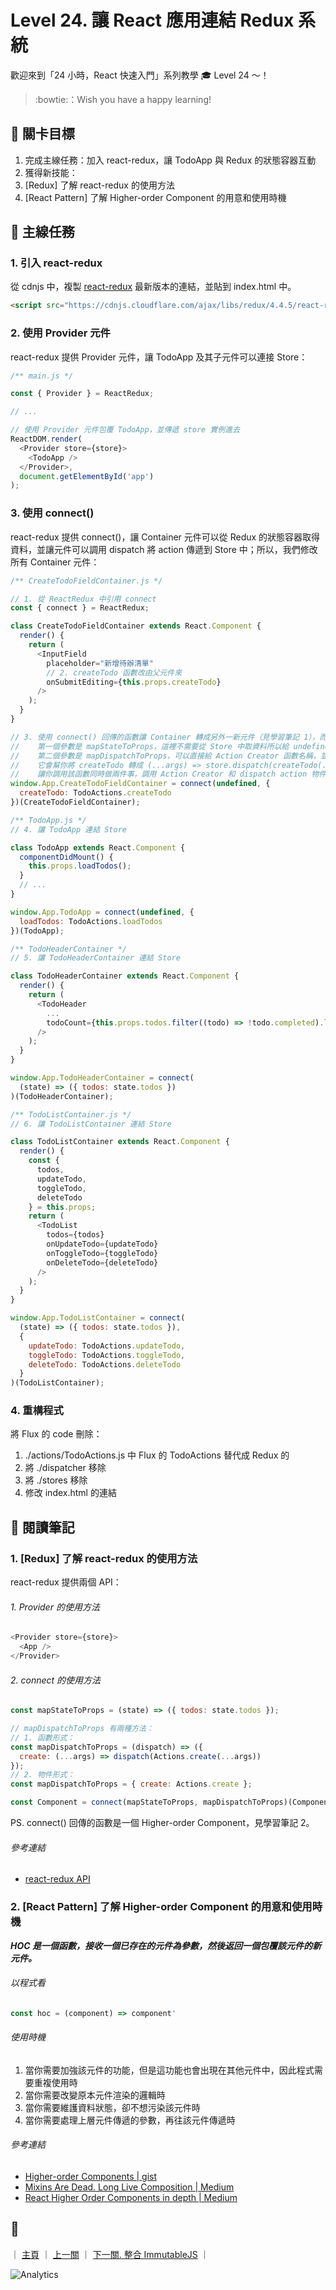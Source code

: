 # Level 24. 讓 React 應用連結 Redux 系統

歡迎來到「24 小時，React 快速入門」系列教學 :mortar_board: Level 24 ～！
> :bowtie:：Wish you have a happy learning!


## :checkered_flag: 關卡目標

1. 完成主線任務：加入 react-redux，讓 TodoApp 與 Redux 的狀態容器互動
2. 獲得新技能：
  1. [Redux] 了解 react-redux 的使用方法
  2. [React Pattern] 了解 Higher-order Component 的用意和使用時機


## :triangular_flag_on_post: 主線任務

### 1. 引入 react-redux

從 cdnjs 中，複製 [react-redux](https://cdnjs.com/libraries/react-redux) 最新版本的連結，並貼到 index.html 中。

```html
<script src="https://cdnjs.cloudflare.com/ajax/libs/redux/4.4.5/react-redux.js"></script>
```

### 2. 使用 Provider 元件

react-redux 提供 Provider 元件，讓 TodoApp 及其子元件可以連接 Store：

```js
/** main.js */

const { Provider } = ReactRedux;

// ...

// 使用 Provider 元件包覆 TodoApp，並傳遞 store 實例進去
ReactDOM.render(
  <Provider store={store}>
    <TodoApp />
  </Provider>,
  document.getElementById('app')
);
```

### 3. 使用 connect()

react-redux 提供 connect()，讓 Container 元件可以從 Redux 的狀態容器取得資料，並讓元件可以調用 dispatch 將 action 傳遞到 Store 中；所以，我們修改所有 Container 元件：

```js
/** CreateTodoFieldContainer.js */

// 1. 從 ReactRedux 中引用 connect
const { connect } = ReactRedux;

class CreateTodoFieldContainer extends React.Component {
  render() {
    return (
      <InputField
        placeholder="新增待辦清單"
        // 2. createTodo 函數改由父元件來
        onSubmitEditing={this.props.createTodo}
      />
    );
  }
}

// 3. 使用 connect() 回傳的函數讓 Container 轉成另外一新元件（見學習筆記 1），而 connect() 的：
//    第一個參數是 mapStateToProps，這裡不需要從 Store 中取資料所以給 undefined。
//    第二個參數是 mapDispatchToProps，可以直接給 Action Creator 函數名稱，並定義鍵值為 props 的屬性名稱；
//    它會幫你將 createTodo 轉成 (...args) => store.dispatch(createTodo(...args))，
//    讓你調用該函數同時做兩件事，調用 Action Creator 和 dispatch action 物件。
window.App.CreateTodoFieldContainer = connect(undefined, {
  createTodo: TodoActions.createTodo
})(CreateTodoFieldContainer);

/** TodoApp.js */
// 4. 讓 TodoApp 連結 Store

class TodoApp extends React.Component {
  componentDidMount() {
    this.props.loadTodos();
  }
  // ...
}

window.App.TodoApp = connect(undefined, {
  loadTodos: TodoActions.loadTodos
})(TodoApp);

/** TodoHeaderContainer */
// 5. 讓 TodoHeaderContainer 連結 Store

class TodoHeaderContainer extends React.Component {
  render() {
    return (
      <TodoHeader
        ...
        todoCount={this.props.todos.filter((todo) => !todo.completed).length}
      />
    );
  }
}

window.App.TodoHeaderContainer = connect(
  (state) => ({ todos: state.todos })
)(TodoHeaderContainer);

/** TodoListContainer.js */
// 6. 讓 TodoListContainer 連結 Store

class TodoListContainer extends React.Component {
  render() {
    const {
      todos,
      updateTodo,
      toggleTodo,
      deleteTodo
    } = this.props;
    return (
      <TodoList
        todos={todos}
        onUpdateTodo={updateTodo}
        onToggleTodo={toggleTodo}
        onDeleteTodo={deleteTodo}
      />
    );
  }
}

window.App.TodoListContainer = connect(
  (state) => ({ todos: state.todos }),
  {
    updateTodo: TodoActions.updateTodo,
    toggleTodo: TodoActions.toggleTodo,
    deleteTodo: TodoActions.deleteTodo
  }
)(TodoListContainer);
```

### 4. 重構程式

將 Flux 的 code 刪除：

1. ./actions/TodoActions.js 中 Flux 的 TodoActions 替代成 Redux 的
2. 將 ./dispatcher 移除
3. 將 ./stores 移除
4. 修改 index.html 的連結


## :book: 閱讀筆記

### 1. [Redux] 了解 react-redux 的使用方法

react-redux 提供兩個 API：

###### 1. Provider 的使用方法

```js
<Provider store={store}>
  <App />
</Provider>
```

###### 2. connect 的使用方法

```js
const mapStateToProps = (state) => ({ todos: state.todos });

// mapDispatchToProps 有兩種方法：
// 1. 函數形式：
const mapDispatchToProps = (dispatch) => ({
  create: (...args) => dispatch(Actions.create(...args))
});
// 2. 物件形式：
const mapDispatchToProps = { create: Actions.create };

const Component = connect(mapStateToProps, mapDispatchToProps)(Component);
```

PS. connect() 回傳的函數是一個 Higher-order Component，見學習筆記 2。

###### 參考連結

- [react-redux API](https://github.com/reactjs/react-redux/blob/master/docs/api.md)

### 2. [React Pattern] 了解 Higher-order Component 的用意和使用時機

***HOC 是一個函數，接收一個已存在的元件為參數，然後返回一個包覆該元件的新元件。***

###### 以程式看

```js
const hoc = (component) => component'
```

###### 使用時機

1. 當你需要加強該元件的功能，但是這功能也會出現在其他元件中，因此程式需要重複使用時
2. 當你需要改變原本元件渲染的邏輯時
3. 當你需要維護資料狀態，卻不想污染該元件時
4. 當你需要處理上層元件傳遞的參數，再往該元件傳遞時

###### 參考連結

- [Higher-order Components | gist](https://gist.github.com/sebmarkbage/ef0bf1f338a7182b6775)
- [Mixins Are Dead. Long Live Composition | Medium](https://medium.com/p/94a0d2f9e750)
- [React Higher Order Components in depth | Medium](https://medium.com/p/cf9032ee6c3e)


## :rocket:

｜ [主頁](../../../) ｜ [上一關](../level-23_redux-middlewares) ｜ [下一關. 整合 ImmutableJS](../level-25_immutablejs) ｜


![Analytics](https://shining-ga-beacon.appspot.com/UA-77436651-1/level-24_react-redux?pixel)
